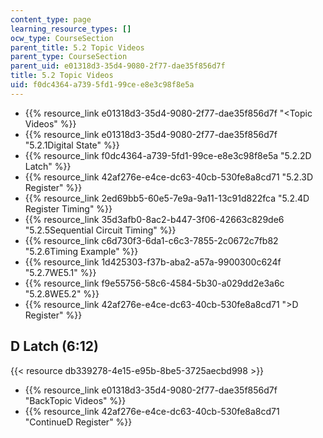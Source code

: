 ```yaml
---
content_type: page
learning_resource_types: []
ocw_type: CourseSection
parent_title: 5.2 Topic Videos
parent_type: CourseSection
parent_uid: e01318d3-35d4-9080-2f77-dae35f856d7f
title: 5.2 Topic Videos
uid: f0dc4364-a739-5fd1-99ce-e8e3c98f8e5a
---
```


*   {{% resource_link e01318d3-35d4-9080-2f77-dae35f856d7f "\<Topic Videos" %}}
*   {{% resource_link e01318d3-35d4-9080-2f77-dae35f856d7f "5.2.1Digital State" %}}
*   {{% resource_link f0dc4364-a739-5fd1-99ce-e8e3c98f8e5a "5.2.2D Latch" %}}
*   {{% resource_link 42af276e-e4ce-dc63-40cb-530fe8a8cd71 "5.2.3D Register" %}}
*   {{% resource_link 2ed69bb5-60e5-7e9a-9a11-13c91d822fca "5.2.4D Register Timing" %}}
*   {{% resource_link 35d3afb0-8ac2-b447-3f06-42663c829de6 "5.2.5Sequential Circuit Timing" %}}
*   {{% resource_link c6d730f3-6da1-c6c3-7855-2c0672c7fb82 "5.2.6Timing Example" %}}
*   {{% resource_link 1d425303-f37b-aba2-a57a-9900300c624f "5.2.7WE5.1" %}}
*   {{% resource_link f9e55756-58c6-4584-5b30-a029dd2e3a6c "5.2.8WE5.2" %}}
*   {{% resource_link 42af276e-e4ce-dc63-40cb-530fe8a8cd71 "\>D Register" %}}

D Latch (6:12)
--------------

{{< resource db339278-4e15-e95b-8be5-3725aecbd998 >}}

*   {{% resource_link e01318d3-35d4-9080-2f77-dae35f856d7f "BackTopic Videos" %}}
*   {{% resource_link 42af276e-e4ce-dc63-40cb-530fe8a8cd71 "ContinueD Register" %}}